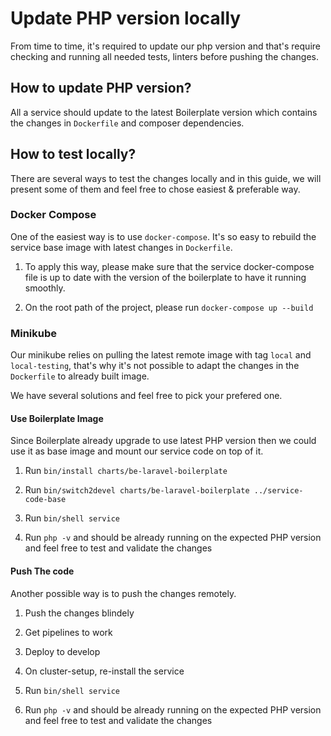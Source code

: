 # Update PHP version locally

From time to time, it's required to update our php version and that's
require checking and running all needed tests, linters before pushing the changes.

## How to update PHP version?

All a service should update to the latest Boilerplate version which contains the changes
in `Dockerfile` and composer dependencies.

## How to test locally?

There are several ways to test the changes locally and in this guide, we will present some of them and feel free
to chose easiest & preferable way.

### Docker Compose

One of the easiest way is to use `docker-compose`. It's so easy to rebuild the service base image with latest changes in
`Dockerfile`.

1. To apply this way, please make sure that the service docker-compose file is up to date with the version of the boilerplate
to have it running smoothly.

2. On the root path of the project, please run `docker-compose up --build`

### Minikube

Our minikube relies on pulling the latest remote image with tag `local` and `local-testing`,
that's why it's not possible to adapt the changes in the `Dockerfile` to already built image.

We have several solutions and feel free to pick your prefered one.

#### Use Boilerplate Image

Since Boilerplate already upgrade to use latest PHP version then we could use it as base image
and mount our service code on top of it.

1. Run `bin/install charts/be-laravel-boilerplate`

2. Run `bin/switch2devel charts/be-laravel-boilerplate ../service-code-base`

3. Run `bin/shell service`

4. Run `php -v` and should be already running on the expected PHP version and feel free to test and validate the changes

#### Push The code

Another possible way is to push the changes remotely.

1. Push the changes blindely

2. Get pipelines to work

3. Deploy to develop

4. On cluster-setup, re-install the service

5. Run `bin/shell service`

6. Run `php -v` and should be already running on the expected PHP version and feel free to test and validate the changes
